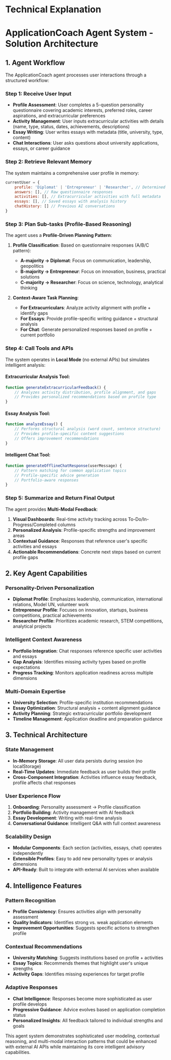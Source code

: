 # Technical Explanation

# ApplicationCoach Agent System - Solution Architecture

## 1. Agent Workflow

The ApplicationCoach agent processes user interactions through a structured workflow:

### Step 1: Receive User Input
- **Profile Assessment**: User completes a 5-question personality questionnaire covering academic interests, preferred roles, career aspirations, and extracurricular preferences
- **Activity Management**: User inputs extracurricular activities with details (name, type, status, dates, achievements, descriptions)
- **Essay Writing**: User writes essays with metadata (title, university, type, content)
- **Chat Interactions**: User asks questions about university applications, essays, or career guidance

### Step 2: Retrieve Relevant Memory
The system maintains a comprehensive user profile in memory:
```javascript
currentUser = {
    profile: 'Diplomat' | 'Entrepreneur' | 'Researcher', // Determined from questionnaire
    answers: [], // Raw questionnaire responses
    activities: [], // Extracurricular activities with full metadata
    essays: [], // Saved essays with analysis history
    chatHistory: [] // Previous AI conversations
}
```

### Step 3: Plan Sub-tasks (Profile-Based Reasoning)
The agent uses a **Profile-Driven Planning Pattern**:

1. **Profile Classification**: Based on questionnaire responses (A/B/C pattern):
   - **A-majority → Diplomat**: Focus on communication, leadership, geopolitics
   - **B-majority → Entrepreneur**: Focus on innovation, business, practical solutions  
   - **C-majority → Researcher**: Focus on science, technology, analytical thinking

2. **Context-Aware Task Planning**:
   - **For Extracurriculars**: Analyze activity alignment with profile + identify gaps
   - **For Essays**: Provide profile-specific writing guidance + structural analysis
   - **For Chat**: Generate personalized responses based on profile + current portfolio

### Step 4: Call Tools and APIs
The system operates in **Local Mode** (no external APIs) but simulates intelligent analysis:

#### Extracurricular Analysis Tool:
```javascript
function generateExtracurricularFeedback() {
    // Analyzes activity distribution, profile alignment, and gaps
    // Provides personalized recommendations based on profile type
}
```

#### Essay Analysis Tool:
```javascript
function analyzeEssay() {
    // Performs structural analysis (word count, sentence structure)
    // Provides profile-specific content suggestions
    // Offers improvement recommendations
}
```

#### Intelligent Chat Tool:
```javascript
function generateOfflineChatResponse(userMessage) {
    // Pattern matching for common application topics
    // Profile-specific advice generation
    // Portfolio-aware responses
}
```

### Step 5: Summarize and Return Final Output

The agent provides **Multi-Modal Feedback**:

1. **Visual Dashboards**: Real-time activity tracking across To-Do/In-Progress/Completed columns
2. **Personalized Analysis**: Profile-specific strengths and improvement areas
3. **Contextual Guidance**: Responses that reference user's specific activities and essays
4. **Actionable Recommendations**: Concrete next steps based on current profile gaps

## 2. Key Agent Capabilities

### Personality-Driven Personalization
- **Diplomat Profile**: Emphasizes leadership, communication, international relations, Model UN, volunteer work
- **Entrepreneur Profile**: Focuses on innovation, startups, business competitions, practical achievements
- **Researcher Profile**: Prioritizes academic research, STEM competitions, analytical projects

### Intelligent Context Awareness
- **Portfolio Integration**: Chat responses reference specific user activities and essays
- **Gap Analysis**: Identifies missing activity types based on profile expectations
- **Progress Tracking**: Monitors application readiness across multiple dimensions

### Multi-Domain Expertise
- **University Selection**: Profile-specific institution recommendations
- **Essay Optimization**: Structural analysis + content alignment guidance
- **Activity Planning**: Strategic extracurricular portfolio development
- **Timeline Management**: Application deadline and preparation guidance

## 3. Technical Architecture

### State Management
- **In-Memory Storage**: All user data persists during session (no localStorage)
- **Real-Time Updates**: Immediate feedback as user builds their profile
- **Cross-Component Integration**: Activities influence essay feedback, profile affects chat responses

### User Experience Flow
1. **Onboarding**: Personality assessment → Profile classification
2. **Portfolio Building**: Activity management with AI feedback
3. **Essay Development**: Writing with real-time analysis
4. **Conversational Guidance**: Intelligent Q&A with full context awareness

### Scalability Design
- **Modular Components**: Each section (activities, essays, chat) operates independently
- **Extensible Profiles**: Easy to add new personality types or analysis dimensions
- **API-Ready**: Built to integrate with external AI services when available

## 4. Intelligence Features

### Pattern Recognition
- **Profile Consistency**: Ensures activities align with personality assessment
- **Quality Indicators**: Identifies strong vs. weak application elements
- **Improvement Opportunities**: Suggests specific actions to strengthen profile

### Contextual Recommendations
- **University Matching**: Suggests institutions based on profile + activities
- **Essay Topics**: Recommends themes that highlight user's unique strengths
- **Activity Gaps**: Identifies missing experiences for target profile

### Adaptive Responses
- **Chat Intelligence**: Responses become more sophisticated as user profile develops
- **Progressive Guidance**: Advice evolves based on application completion status
- **Personalized Insights**: All feedback tailored to individual strengths and goals

This agent system demonstrates sophisticated user modeling, contextual reasoning, and multi-modal interaction patterns that could be enhanced with external AI APIs while maintaining its core intelligent advisory capabilities.

